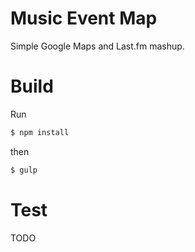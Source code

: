 Music Event Map
===============
Simple Google Maps and Last.fm mashup.

Build
=====
Run
```bash
$ npm install
```
then
```bash
$ gulp
```

Test
====
TODO
